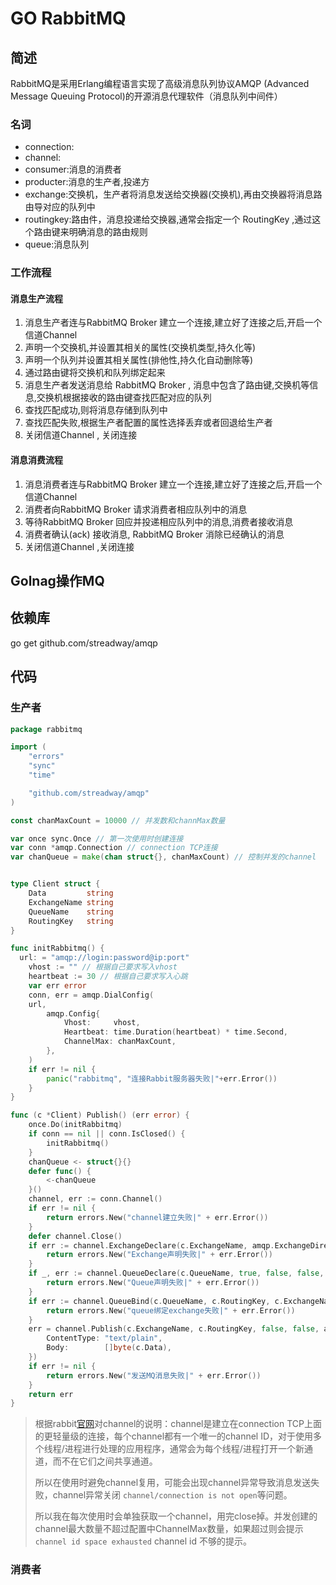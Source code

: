 # GO RabbitMQ

## 简述

RabbitMQ是采用Erlang编程语言实现了高级消息队列协议AMQP (Advanced Message Queuing Protocol)的开源消息代理软件（消息队列中间件）

### 名词

* connection:
* channel:
* consumer:消息的消费者
* producter:消息的生产者,投递方
* exchange:交换机，生产者将消息发送给交换器(交换机),再由交换器将消息路由导对应的队列中
* routingkey:路由件，消息投递给交换器,通常会指定一个 RoutingKey ,通过这个路由键来明确消息的路由规则
* queue:消息队列

### 工作流程

#### 消息生产流程

1. 消息生产者连与RabbitMQ Broker 建立一个连接,建立好了连接之后,开启一个信道Channel
2. 声明一个交换机,并设置其相关的属性(交换机类型,持久化等)
3. 声明一个队列并设置其相关属性(排他性,持久化自动删除等)
4. 通过路由键将交换机和队列绑定起来
5. 消息生产者发送消息给 RabbitMQ Broker , 消息中包含了路由键,交换机等信息,交换机根据接收的路由键查找匹配对应的队列
6. 查找匹配成功,则将消息存储到队列中
7. 查找匹配失败,根据生产者配置的属性选择丢弃或者回退给生产者
8. 关闭信道Channel , 关闭连接

#### 消息消费流程

1. 消息消费者连与RabbitMQ Broker 建立一个连接,建立好了连接之后,开启一个信道Channel
2. 消费者向RabbitMQ Broker 请求消费者相应队列中的消息
3. 等待RabbitMQ Broker 回应并投递相应队列中的消息,消费者接收消息
4. 消费者确认(ack) 接收消息, RabbitMQ Broker 消除已经确认的消息
5. 关闭信道Channel ,关闭连接



## Golnag操作MQ

## 依赖库

go get github.com/streadway/amqp

## 代码

### 生产者

```go
package rabbitmq

import (
	"errors"
	"sync"
	"time"

	"github.com/streadway/amqp"
)

const chanMaxCount = 10000 // 并发数和channMax数量

var once sync.Once // 第一次使用时创建连接
var conn *amqp.Connection // connection TCP连接
var chanQueue = make(chan struct{}, chanMaxCount) // 控制并发的channel


type Client struct {
	Data         string
	ExchangeName string
	QueueName    string
	RoutingKey   string
}

func initRabbitmq() {
  url: = "amqp://login:password@ip:port"
	vhost := "" // 根据自己要求写入vhost
	heartbeat := 30 // 根据自己要求写入心跳
	var err error
	conn, err = amqp.DialConfig(
    url,
		amqp.Config{
			Vhost:     vhost,
			Heartbeat: time.Duration(heartbeat) * time.Second,
			ChannelMax: chanMaxCount,
		},
	)
	if err != nil {
		panic("rabbitmq", "连接Rabbit服务器失败|"+err.Error())
	}
}

func (c *Client) Publish() (err error) {
	once.Do(initRabbitmq)
	if conn == nil || conn.IsClosed() {
		initRabbitmq()
	}
	chanQueue <- struct{}{}
	defer func() {
		<-chanQueue
	}()
	channel, err := conn.Channel()
	if err != nil {
		return errors.New("channel建立失败|" + err.Error())
	}
	defer channel.Close()
	if err := channel.ExchangeDeclare(c.ExchangeName, amqp.ExchangeDirect, true, false, false, false, nil); err != nil {
		return errors.New("Exchange声明失败|" + err.Error())
	}
	if _, err := channel.QueueDeclare(c.QueueName, true, false, false, false, nil); err != nil {
		return errors.New("Queue声明失败|" + err.Error())
	}
	if err := channel.QueueBind(c.QueueName, c.RoutingKey, c.ExchangeName, false, nil); err != nil {
		return errors.New("queue绑定exchange失败|" + err.Error())
	}
	err = channel.Publish(c.ExchangeName, c.RoutingKey, false, false, amqp.Publishing{
		ContentType: "text/plain",
		Body:        []byte(c.Data),
	})
	if err != nil {
		return errors.New("发送MQ消息失败|" + err.Error())
	}
	return err
}
```

> 根据rabbit[官网](https://www.rabbitmq.com/channels.html)对channel的说明：channel是建立在connection TCP上面的更轻量级的连接，每个channel都有一个唯一的channel ID，对于使用多个线程/进程进行处理的应用程序，通常会为每个线程/进程打开一个新通道，而不在它们之间共享通道。
>
> 所以在使用时避免channel复用，可能会出现channel异常导致消息发送失败，channel异常关闭 ``channel/connection is not open``等问题。
>
> 所以我在每次使用时会单独获取一个channel，用完close掉。并发创建的channel最大数量不超过配置中ChannelMax数量，如果超过则会提示``channel id space exhausted`` channel id 不够的提示。

### 消费者
